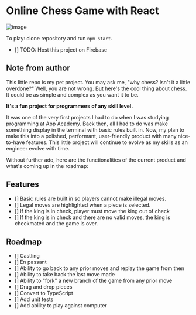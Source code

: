 # Online Chess Game with React

![image](https://user-images.githubusercontent.com/9043536/150020941-7da1b561-f9eb-4d3a-b3a5-d962d0f5200f.png)

To play: clone repository and run `npm start`.
- [] TODO: Host this project on Firebase

## Note from author
This little repo is my pet project. You may ask me, "why chess? Isn't it a little overdone?"
Well, you are not wrong. But here's the cool thing about chess. It could be as simple and complex as you want it to be.

**It's a fun project for programmers of any skill level.**

It was one of the very first projects I had to do when I was studying programming at App Academy. Back then, all I had to do was make something display in the terminal with basic rules built in.
Now, my plan to make this into a polished, performant, user-friendly product with many nice-to-have features.
This little project will continue to evolve as my skills as an engineer evolve with time.

Without further ado, here are the functionalities of the current product and what's coming up in the roadmap:

## Features
- [] Basic rules are built in so players cannot make illegal moves.
- [] Legal moves are highlighted when a piece is selected.
- [] If the king is in check, player must move the king out of check
- [] If the king is in check and there are no valid moves, the king is checkmated and the game is over.

## Roadmap
- [] Castling
- [] En passant
- [] Ability to go back to any prior moves and replay the game from then
- [] Ability to take back the last move made
- [] Ability to "fork" a new branch of the game from any prior move
- [] Drag and drop pieces
- [] Convert to TypeScript
- [] Add unit tests
- [] Add ability to play against computer
